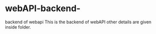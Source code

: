 # webAPI-backend-
backend of webapi
This is the backend of webAPI other details are given inside folder. 